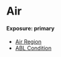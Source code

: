 # Air
#### Exposure: primary
* [Air Region](../../Components/Air_Region.md)
* [ABL Condition](../../Components/ABL_Condition.md)
